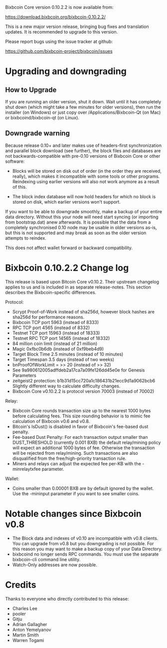 Bixbcoin Core version 0.10.2.2 is now available from:

  <https://download.bixbcoin.org/bixbcoin-0.10.2.2/>

This is a new major version release, bringing bug fixes and translation 
updates. It is recommended to upgrade to this version.

Please report bugs using the issue tracker at github:

  <https://github.com/bixbcoin-project/bixbcoin/issues>

Upgrading and downgrading
=========================

How to Upgrade
--------------

If you are running an older version, shut it down. Wait until it has completely
shut down (which might take a few minutes for older versions), then run the
installer (on Windows) or just copy over /Applications/Bixbcoin-Qt (on Mac) or
bixbcoind/bixbcoin-qt (on Linux).

Downgrade warning
------------------

Because release 0.10+ and later makes use of headers-first synchronization and
parallel block download (see further), the block files and databases are not
backwards-compatible with pre-0.10 versions of Bixbcoin Core or other software:

* Blocks will be stored on disk out of order (in the order they are
received, really), which makes it incompatible with some tools or
other programs. Reindexing using earlier versions will also not work
anymore as a result of this.

* The block index database will now hold headers for which no block is
stored on disk, which earlier versions won't support.

If you want to be able to downgrade smoothly, make a backup of your entire data
directory. Without this your node will need start syncing (or importing from
bootstrap.dat) anew afterwards. It is possible that the data from a completely
synchronised 0.10 node may be usable in older versions as-is, but this is not
supported and may break as soon as the older version attempts to reindex.

This does not affect wallet forward or backward compatibility.


Bixbcoin 0.10.2.2 Change log
============================
This release is based upon Bitcoin Core v0.10.2.  Their upstream changelog applies to us and
is included in as separate release-notes.  This section describes the Bixbcoin-specific differences.

Protocol:
- Scrypt Proof-of-Work instead of sha256d, however block hashes are sha256d for performance reasons.
- Bixbcoin TCP port 5963 (instead of 8333)
- RPC TCP port 4565 (instead of 8332)
- Testnet TCP port 15963 (instead of 18333)
- Testnet RPC TCP port 14565 (instead of 18332)
- 84 million coin limit  (instead of 21 million)
- Magic 0xfbc0b6db       (instead of 0xf9beb4d9)
- Target Block Time 2.5 minutes (instead of 10 minutes)
- Target Timespan 3.5 days      (instead of two weeks)
- bnProofOfWorkLimit = >> 20    (instead of >> 32)
- See 9a980612005adffdeb2a17ca7a09fe126dd45e0e for Genesis Parameters
- zeitgeist2 protection: b1b31d15cc720a1c186431b21ecc9d1a9062bcb6 Slightly different way to calculate difficulty changes.
- Bixbcoin Core v0.10.2.2 is protocol version 70003 (instead of 70002)

Relay:
- Bixbcoin Core rounds transaction size up to the nearest 1000 bytes before calculating fees.  This size rounding behavior is to mimic fee calculation of Bixbcoin v0.6 and v0.8.
- Bitcoin's IsDust() is disabled in favor of Bixbcoin's fee-based dust penalty.
- Fee-based Dust Penalty: For each transaction output smaller than DUST_THRESHOLD (currently 0.001 BXB) the default relay/mining policy will expect an additional 1000 bytes of fee.  Otherwise the transaction will be rejected from relay/mining.  Such transactions are also disqualified from the free/high-priority transaction rule.
- Miners and relays can adjust the expected fee per-KB with the -minrelaytxfee parameter.

Wallet:
- Coins smaller than 0.00001 BXB are by default ignored by the wallet.  Use the -mininput parameter if you want to see smaller coins.

Notable changes since Bixbcoin v0.8
===================================

- The Block data and indexes of v0.10 are incompatible with v0.8 clients.  You can upgrade from v0.8 but you downgrading is not possible.  For this reason you may want to make a backup copy of your Data Directory.
- bixbcoind no longer sends RPC commands.  You must use the separate bixbcoin-cli command line utility.
- Watch-Only addresses are now possible.

Credits
=======

Thanks to everyone who directly contributed to this release:

- Charles Lee
- pooler
- Gitju
- Adrian Gallagher
- Anton Yemelyanov
- Martin Smith
- Warren Togami
